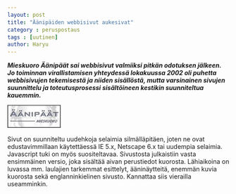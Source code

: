 ```yaml
---
layout: post
title: "Äänipäiden webbisivut aukesivat"
category : peruspostaus
tags : [uutinen]
author: Haryu
---
```


***Mieskuoro Äänipäät sai webbisivut valmiiksi pitkän odotuksen jälkeen. Jo toiminnan virallistamisen yhteydessä lokakuussa 2002 oli puhetta webbisivujen tekemisestä ja niiden sisällöstä, mutta varsinainen sivujen suunnittelu ja toteutusprosessi sisältöineen kestikin suunniteltua kauemmin.***

![](/kuvat/blog_images/aanipaat_logo2003.jpg)

Sivut on suunniteltu uudehkoja selaimia silmälläpitäen, joten ne ovat edustavimmillaan käytettäessä IE 5.x, Netscape 6.x tai uudempia selaimia. Javascript tuki on myös suositeltavaa. Sivustosta julkaistiin vasta ensimmäinen versio, joka sisältää aivan perustiedot kuorosta. Lähiaikoina on luvassa mm. laulajien tarkemmat esittelyt, ääninäytteitä, enemmän kuvia kuorosta sekä englanninkielinen sivusto. Kannattaa siis vierailla useamminkin.
